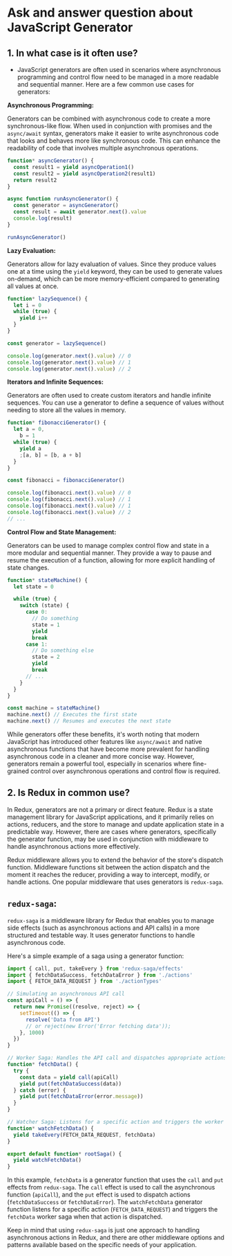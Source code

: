 # Ask and answer question about JavaScript Generator

## 1. In what case is it often use?

- JavaScript generators are often used in scenarios where asynchronous programming and control flow need to be managed in a more readable and sequential manner. Here are a few common use cases for generators:

**Asynchronous Programming:**

Generators can be combined with asynchronous code to create a more synchronous-like flow. When used in conjunction with promises and the `async/await` syntax, generators make it easier to write asynchronous code that looks and behaves more like synchronous code. This can enhance the readability of code that involves multiple asynchronous operations.

```js
function* asyncGenerator() {
  const result1 = yield asyncOperation1()
  const result2 = yield asyncOperation2(result1)
  return result2
}

async function runAsyncGenerator() {
  const generator = asyncGenerator()
  const result = await generator.next().value
  console.log(result)
}

runAsyncGenerator()
```

**Lazy Evaluation:**

Generators allow for lazy evaluation of values. Since they produce values one at a time using the `yield` keyword, they can be used to generate values on-demand, which can be more memory-efficient compared to generating all values at once.

```js
function* lazySequence() {
  let i = 0
  while (true) {
    yield i++
  }
}

const generator = lazySequence()

console.log(generator.next().value) // 0
console.log(generator.next().value) // 1
console.log(generator.next().value) // 2
```

**Iterators and Infinite Sequences:**

Generators are often used to create custom iterators and handle infinite sequences. You can use a generator to define a sequence of values without needing to store all the values in memory.

```js
function* fibonacciGenerator() {
  let a = 0,
    b = 1
  while (true) {
    yield a
    ;[a, b] = [b, a + b]
  }
}

const fibonacci = fibonacciGenerator()

console.log(fibonacci.next().value) // 0
console.log(fibonacci.next().value) // 1
console.log(fibonacci.next().value) // 1
console.log(fibonacci.next().value) // 2
// ...
```

**Control Flow and State Management:**

Generators can be used to manage complex control flow and state in a more modular and sequential manner. They provide a way to pause and resume the execution of a function, allowing for more explicit handling of state changes.

```js
function* stateMachine() {
  let state = 0

  while (true) {
    switch (state) {
      case 0:
        // Do something
        state = 1
        yield
        break
      case 1:
        // Do something else
        state = 2
        yield
        break
      // ...
    }
  }
}

const machine = stateMachine()
machine.next() // Executes the first state
machine.next() // Resumes and executes the next state
```

While generators offer these benefits, it's worth noting that modern JavaScript has introduced other features like `async/await` and native asynchronous functions that have become more prevalent for handling asynchronous code in a cleaner and more concise way. However, generators remain a powerful tool, especially in scenarios where fine-grained control over asynchronous operations and control flow is required.

## 2. Is Redux in common use?

In Redux, generators are not a primary or direct feature. Redux is a state management library for JavaScript applications, and it primarily relies on actions, reducers, and the store to manage and update application state in a predictable way. However, there are cases where generators, specifically the generator function, may be used in conjunction with middleware to handle asynchronous actions more effectively.

Redux middleware allows you to extend the behavior of the store's dispatch function. Middleware functions sit between the action dispatch and the moment it reaches the reducer, providing a way to intercept, modify, or handle actions. One popular middleware that uses generators is `redux-saga`.

## **`redux-saga`:**

`redux-saga` is a middleware library for Redux that enables you to manage side effects (such as asynchronous actions and API calls) in a more structured and testable way. It uses generator functions to handle asynchronous code.

Here's a simple example of a saga using a generator function:

```js
import { call, put, takeEvery } from 'redux-saga/effects'
import { fetchDataSuccess, fetchDataError } from './actions'
import { FETCH_DATA_REQUEST } from './actionTypes'

// Simulating an asynchronous API call
const apiCall = () => {
  return new Promise((resolve, reject) => {
    setTimeout(() => {
      resolve('Data from API')
      // or reject(new Error('Error fetching data'));
    }, 1000)
  })
}

// Worker Saga: Handles the API call and dispatches appropriate actions
function* fetchData() {
  try {
    const data = yield call(apiCall)
    yield put(fetchDataSuccess(data))
  } catch (error) {
    yield put(fetchDataError(error.message))
  }
}

// Watcher Saga: Listens for a specific action and triggers the worker saga
function* watchFetchData() {
  yield takeEvery(FETCH_DATA_REQUEST, fetchData)
}

export default function* rootSaga() {
  yield watchFetchData()
}
```

In this example, `fetchData` is a generator function that uses the `call` and `put` effects from `redux-saga`. The `call` effect is used to call the asynchronous function (`apiCall`), and the `put` effect is used to dispatch actions (`fetchDataSuccess` or `fetchDataError`). The `watchFetchData` generator function listens for a specific action (`FETCH_DATA_REQUEST`) and triggers the `fetchData` worker saga when that action is dispatched.

Keep in mind that using `redux-saga` is just one approach to handling asynchronous actions in Redux, and there are other middleware options and patterns available based on the specific needs of your application.
